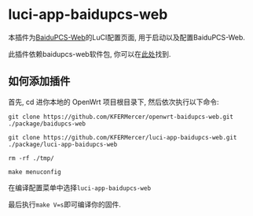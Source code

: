 # luci-app-baidupcs-web
本插件为[BaiduPCS-Web](https://github.com/liuzhuoling2011/baidupcs-web)的LuCI配置页面, 用于启动以及配置BaiduPCS-Web. 

此插件依赖baidupcs-web软件包, 你可以在[此处](https://github.com/KFERMercer/openwrt-baidupcs-web)找到.

## 如何添加插件 

首先, cd 进你本地的 OpenWrt 项目根目录下, 然后依次执行以下命令: 

`git clone https://github.com/KFERMercer/openwrt-baidupcs-web.git ./package/baidupcs-web`

`git clone https://github.com/KFERMercer/luci-app-baidupcs-web.git ./package/luci-app-baidupcs-web`

`rm -rf ./tmp/`

`make menuconfig`

在编译配置菜单中选择`luci-app-baidupcs-web`

最后执行`make V=s`即可编译你的固件. 
